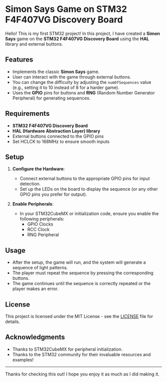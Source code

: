 # Simon Says Game on STM32 F4F407VG Discovery Board

Hello! This is my first STM32 project! In this project, I have created a **Simon Says** game on the **STM32 F4F407VG Discovery Board** using the **HAL** library and external buttons.

## Features
- Implements the classic **Simon Says** game.
- User can interact with the game through external buttons.
- You can change the difficulty by adjusting the `numOfSequences` value (e.g., setting it to 10 instead of 8 for a harder game).
- Uses the **GPIO** pins for buttons and **RNG** (Random Number Generator Peripheral) for generating sequences.

## Requirements
- **STM32 F4F407VG Discovery Board**
- **HAL (Hardware Abstraction Layer) library**
- External buttons connected to the GPIO pins
- Set HCLCK to 168MHz to ensure smooth inputs

## Setup

1. **Configure the Hardware**:
   - Connect external buttons to the appropriate GPIO pins for input detection.
   - Set up the LEDs on the board to display the sequence (or any other GPIO pins you prefer for output).

2. **Enable Peripherals**:
   - In your STM32CubeMX or initialization code, ensure you enable the following peripherals:
     - GPIO Clocks
     - RCC Clock
     - RNG Peripheral

## Usage

- After the setup, the game will run, and the system will generate a sequence of light patterns.
- The player must repeat the sequence by pressing the corresponding buttons.
- The game continues until the sequence is correctly repeated or the player makes an error.
  
## License

This project is licensed under the MIT License - see the [LICENSE](LICENSE) file for details.

## Acknowledgments

- Thanks to STM32CubeMX for peripheral initialization.
- Thanks to the STM32 community for their invaluable resources and examples!

---

Thanks for checking this out! I hope you enjoy it as much as I did making it.

